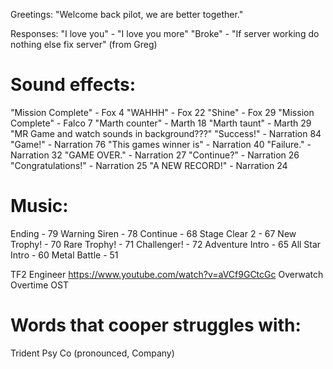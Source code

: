 Greetings:
"Welcome back pilot, we are better together."

Responses:
"I love you" - "I love you more"
"Broke" - "If server working do nothing else fix server" (from Greg)

# Sound effects:
"Mission Complete" - Fox 4
"WAHHH" - Fox 22
"Shine" - Fox 29
"Mission Complete" - Falco 7
"Marth counter" - Marth 18
"Marth taunt" - Marth 29
"MR Game and watch sounds in background???"
"Success!" - Narration 84
"Game!" - Narration 76
"This games winner is" - Narration 40
"Failure." - Narration 32
"GAME OVER." - Narration 27
"Continue?" - Narration 26
"Congratulations!" - Narration 25
"A NEW RECORD!" - Narration 24

# Music:
Ending - 79
Warning Siren - 78
Continue - 68
Stage Clear 2 - 67
New Trophy! - 70
Rare Trophy! - 71
Challenger! - 72
Adventure Intro - 65
All Star Intro - 60
Metal Battle - 51

TF2 Engineer https://www.youtube.com/watch?v=aVCf9GCtcGc
Overwatch Overtime OST 

# Words that cooper struggles with:
Trident
Psy
Co (pronounced, Company)
